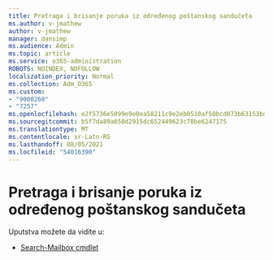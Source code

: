 ```yaml
---
title: Pretraga i brisanje poruka iz određenog poštanskog sandučeta
ms.author: v-jmathew
author: v-jmathew
manager: dansimp
ms.audience: Admin
ms.topic: article
ms.service: o365-administration
ROBOTS: NOINDEX, NOFOLLOW
localization_priority: Normal
ms.collection: Adm_O365
ms.custom:
- "9000260"
- "7257"
ms.openlocfilehash: e2f5736e5099e9e0ea58211c9e2eb0510af50bcd073b63153bd13eca1266c318
ms.sourcegitcommit: b5f7da89a650d2915dc652449623c78be6247175
ms.translationtype: MT
ms.contentlocale: sr-Latn-RS
ms.lasthandoff: 08/05/2021
ms.locfileid: "54016390"
---
```

# <a name="search-and-delete-messages-from-a-specific-mailbox"></a>Pretraga i brisanje poruka iz određenog poštanskog sandučeta

Uputstva možete da vidite u:

* [Search-Mailbox cmdlet](https://docs.microsoft.com/powershell/module/exchange/mailboxes/search-mailbox)
